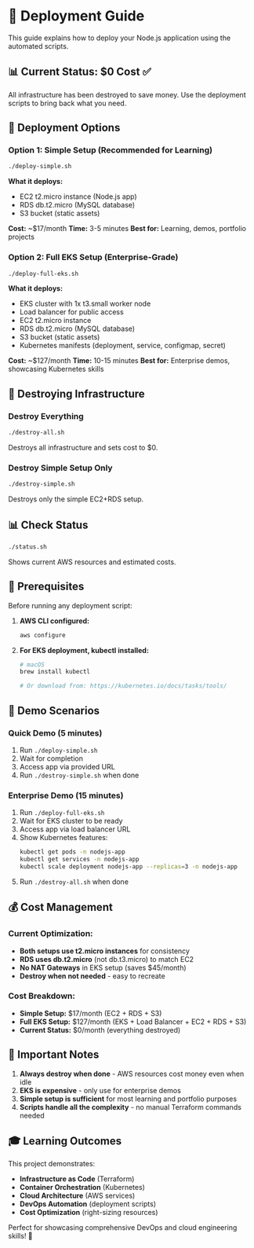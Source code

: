 # 🚀 Deployment Guide

This guide explains how to deploy your Node.js application using the automated scripts.

## 📊 Current Status: $0 Cost ✅

All infrastructure has been destroyed to save money. Use the deployment scripts to bring back what you need.

## 🎯 Deployment Options

### **Option 1: Simple Setup (Recommended for Learning)**
```bash
./deploy-simple.sh
```

**What it deploys:**
- EC2 t2.micro instance (Node.js app)
- RDS db.t2.micro (MySQL database)
- S3 bucket (static assets)

**Cost:** ~$17/month
**Time:** 3-5 minutes
**Best for:** Learning, demos, portfolio projects

### **Option 2: Full EKS Setup (Enterprise-Grade)**
```bash
./deploy-full-eks.sh
```

**What it deploys:**
- EKS cluster with 1x t3.small worker node
- Load balancer for public access
- EC2 t2.micro instance
- RDS db.t2.micro (MySQL database)
- S3 bucket (static assets)
- Kubernetes manifests (deployment, service, configmap, secret)

**Cost:** ~$127/month
**Time:** 10-15 minutes
**Best for:** Enterprise demos, showcasing Kubernetes skills

## 🛑 Destroying Infrastructure

### **Destroy Everything**
```bash
./destroy-all.sh
```
Destroys all infrastructure and sets cost to $0.

### **Destroy Simple Setup Only**
```bash
./destroy-simple.sh
```
Destroys only the simple EC2+RDS setup.

## 📊 Check Status

```bash
./status.sh
```
Shows current AWS resources and estimated costs.

## 🔧 Prerequisites

Before running any deployment script:

1. **AWS CLI configured:**
   ```bash
   aws configure
   ```

2. **For EKS deployment, kubectl installed:**
   ```bash
   # macOS
   brew install kubectl
   
   # Or download from: https://kubernetes.io/docs/tasks/tools/
   ```

## 🎯 Demo Scenarios

### **Quick Demo (5 minutes)**
1. Run `./deploy-simple.sh`
2. Wait for completion
3. Access app via provided URL
4. Run `./destroy-simple.sh` when done

### **Enterprise Demo (15 minutes)**
1. Run `./deploy-full-eks.sh`
2. Wait for EKS cluster to be ready
3. Access app via load balancer URL
4. Show Kubernetes features:
   ```bash
   kubectl get pods -n nodejs-app
   kubectl get services -n nodejs-app
   kubectl scale deployment nodejs-app --replicas=3 -n nodejs-app
   ```
5. Run `./destroy-all.sh` when done

## 💰 Cost Management

### **Current Optimization:**
- **Both setups use t2.micro instances** for consistency
- **RDS uses db.t2.micro** (not db.t3.micro) to match EC2
- **No NAT Gateways** in EKS setup (saves $45/month)
- **Destroy when not needed** - easy to recreate

### **Cost Breakdown:**
- **Simple Setup:** $17/month (EC2 + RDS + S3)
- **Full EKS Setup:** $127/month (EKS + Load Balancer + EC2 + RDS + S3)
- **Current Status:** $0/month (everything destroyed)

## 🚨 Important Notes

1. **Always destroy when done** - AWS resources cost money even when idle
2. **EKS is expensive** - only use for enterprise demos
3. **Simple setup is sufficient** for most learning and portfolio purposes
4. **Scripts handle all the complexity** - no manual Terraform commands needed

## 🎓 Learning Outcomes

This project demonstrates:
- **Infrastructure as Code** (Terraform)
- **Container Orchestration** (Kubernetes)
- **Cloud Architecture** (AWS services)
- **DevOps Automation** (deployment scripts)
- **Cost Optimization** (right-sizing resources)

Perfect for showcasing comprehensive DevOps and cloud engineering skills! 🚀
